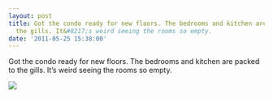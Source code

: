 ```yaml
---
layout: post
title: Got the condo ready for new floors. The bedrooms and kitchen are packed to
  the gills. It&#8217;s weird seeing the rooms so empty.
date: '2011-05-25 15:38:00'
---
```


Got the condo ready for new floors. The bedrooms and kitchen are packed
to the gills. It’s weird seeing the rooms so empty.

![](http://25.media.tumblr.com/tumblr_llrcrfOJsz1qzpdrho1_1280.jpg)
